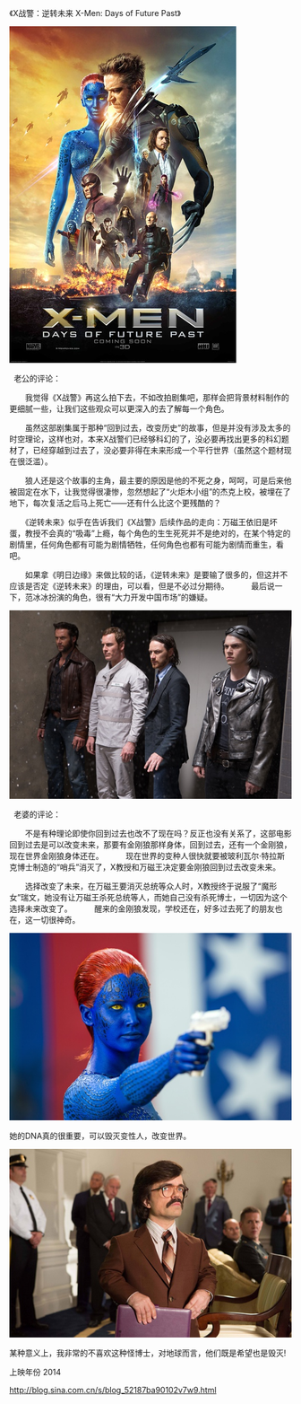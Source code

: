 《X战警：逆转未来 X-Men: Days of Future Past》

			
![](./img/001vda4xzy6MW7juXc9bd&690.jpg)

 
老公的评论：
 

　　我觉得《X战警》再这么拍下去，不如改拍剧集吧，那样会把背景材料制作的更细腻一些，让我们这些观众可以更深入的去了解每一个角色。
 

　　虽然这部剧集属于那种“回到过去，改变历史”的故事，但是并没有涉及太多的时空理论，这样也对，本来X战警们已经够科幻的了，没必要再找出更多的科幻题材了，已经穿越到过去了，没必要非得在未来形成一个平行世界（虽然这个题材现在很泛滥）。
 

　　狼人还是这个故事的主角，最主要的原因是他的不死之身，呵呵，可是后来他被固定在水下，让我觉得很凄惨，忽然想起了“火炬木小组”的杰克上校，被埋在了地下，每次复活之后马上死亡——还有什么比这个更残酷的？
 

　　《逆转未来》似乎在告诉我们《X战警》后续作品的走向：万磁王依旧是坏蛋，教授不会真的“吸毒”上瘾，每个角色的生生死死并不是绝对的，在某个特定的剧情里，任何角色都有可能为剧情牺牲，任何角色也都有可能为剧情而重生，看吧。
 

　　如果拿《明日边缘》来做比较的话，《逆转未来》是要输了很多的，但这并不应该是否定《逆转未来》的理由，可以看，但是不必过分期待。
 
　　最后说一下，范冰冰扮演的角色，很有“大力开发中国市场”的嫌疑。

![](./img/001vda4xzy6MW7lhWRK54&690.jpg)

 
老婆的评论：
 

　　不是有种理论即使你回到过去也改不了现在吗？反正也没有关系了，这部电影回到过去是可以改变未来，那要有金刚狼那样身体，回到过去，还有一个金刚狼，现在世界金刚狼身体还在。
 
　　现在世界的变种人很快就要被玻利瓦尔·特拉斯克博士制造的“哨兵”消灭了，X教授和万磁王决定要金刚狼回到过去改变未来。
 

　　选择改变了未来，在万磁王要消灭总统等众人时，X教授终于说服了“魔形女”瑞文，她没有让万磁王杀死总统等人，而她自己没有杀死博士，一切因为这个选择未来改变了。
 
　　醒来的金刚狼发现，学校还在，好多过去死了的朋友也在，这一切很神奇。

![](./img/001vda4xzy6MW7mEbxgfa&690.jpg)

她的DNA真的很重要，可以毁灭变性人，改变世界。

![](./img/001vda4xzy6MW7mYrHZ33&690.jpg)

<p align="left">某种意义上，我非常的不喜欢这种怪博士，对地球而言，他们既是希望也是毁灭!

上映年份 2014							
		
http://blog.sina.com.cn/s/blog_52187ba90102v7w9.html
